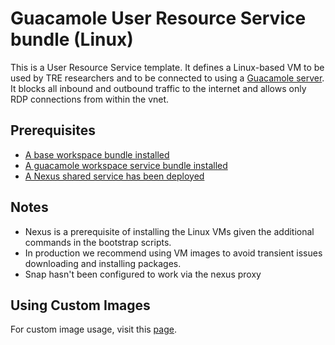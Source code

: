# Guacamole User Resource Service bundle (Linux)

This is a User Resource Service template. It defines a Linux-based VM to be used by TRE researchers and to be connected to using a [Guacamole server](https://guacamole.apache.org/).
It blocks all inbound and outbound traffic to the internet and allows only RDP connections from within the vnet.

## Prerequisites

- [A base workspace bundle installed](../workspaces/base.md)
- [A guacamole workspace service bundle installed](../workspace-services/guacamole.md)
- [A Nexus shared service has been deployed](../shared-services/nexus.md)

## Notes

- Nexus is a prerequisite of installing the Linux VMs given the additional commands in the bootstrap scripts.
- In production we recommend using VM images to avoid transient issues downloading and installing packages.
- Snap hasn't been configured to work via the nexus proxy

## Using Custom Images
For custom image usage, visit this [page](./custom.md).
